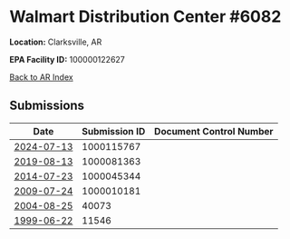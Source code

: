 # Walmart Distribution Center #6082

**Location:** Clarksville, AR

**EPA Facility ID:** 100000122627

[Back to AR Index](../../index.md)

## Submissions

| Date | Submission ID | Document Control Number |
|------|--------------|-------------------------|
| [2024-07-13](submissions/1000115767.md) | 1000115767 |  |
| [2019-08-13](submissions/1000081363.md) | 1000081363 |  |
| [2014-07-23](submissions/1000045344.md) | 1000045344 |  |
| [2009-07-24](submissions/1000010181.md) | 1000010181 |  |
| [2004-08-25](submissions/40073.md) | 40073 |  |
| [1999-06-22](submissions/11546.md) | 11546 |  |
